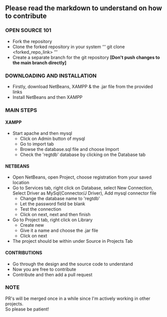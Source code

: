 ## Please read the markdown to understand on how to contribute

### OPEN SOURCE 101

- Fork the repository
- Clone the forked repository in your system
‘‘‘
git clone <forked_repo_link>
’’’
- Create a separate branch for the git repository 
**[Don't push changes to the main branch directly]**

### DOWNLOADING AND INSTALLATION
- Firstly, download NetBeans, XAMPP & the .jar file from the provided links
- Install NetBeans and then XAMPP

### MAIN STEPS

#### XAMPP

- Start apache and then mysql
  - Click on Admin button of mysql
  - Go to import tab
  - Browse the database.sql file and choose Import
  - Check the 'regtdb' database by clicking on the Database tab

#### NETBEANS

- Open NetBeans, open Project, choose registration from your saved location
- Go to Services tab, right click on Database, select New Connection, Select Driver as MySql(Connector/J Driver), Add mysql connector file
  - Change the database name to 'regtdb'
  - Let the password field be blank
  - Test the connection
  - Click on next, next and then finish
- Go to Project tab, right click on Library
  - Create new
  - Give it a name and choose the .jar file
  - Click on next
- The project should be within <defaultpackage> under Source in Projects Tab

#### CONTRIBUTIONS

- Go through the design and the source code to understand
- Now you are free to contribute
- Contribute and then add a pull request

### NOTE

PR's will be merged once in a while since I'm actively working in other projects.<br>
So please be patient!
